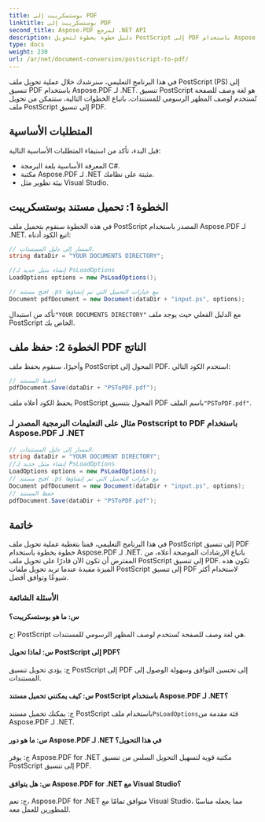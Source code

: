 ```yaml
---
title: بوستسكريبت إلى PDF
linktitle: بوستسكريبت إلى PDF
second_title: Aspose.PDF لمرجع .NET API
description: دليل خطوة بخطوة لتحويل PostScript إلى PDF باستخدام Aspose.PDF لـ .NET.
type: docs
weight: 230
url: /ar/net/document-conversion/postscript-to-pdf/
---
```

في هذا البرنامج التعليمي، سنرشدك خلال عملية تحويل ملف PostScript (PS) إلى تنسيق PDF باستخدام Aspose.PDF لـ .NET. تنسيق PostScript هو لغة وصف للصفحة تُستخدم لوصف المظهر الرسومي للمستندات. باتباع الخطوات التالية، ستتمكن من تحويل ملف PostScript إلى تنسيق PDF.

## المتطلبات الأساسية
قبل البدء، تأكد من استيفاء المتطلبات الأساسية التالية:

- المعرفة الأساسية بلغة البرمجة C#.
- مكتبة Aspose.PDF لـ .NET مثبتة على نظامك.
- بيئة تطوير مثل Visual Studio.

## الخطوة 1: تحميل مستند بوستسكريبت
في هذه الخطوة سنقوم بتحميل ملف PostScript المصدر باستخدام Aspose.PDF لـ .NET. اتبع الكود أدناه:

```csharp
// المسار إلى دليل المستندات.
string dataDir = "YOUR DOCUMENTS DIRECTORY";

//إنشاء مثيل جديد لـ PsLoadOptions
LoadOptions options = new PsLoadOptions();

// افتح مستند .ps مع خيارات التحميل التي تم إنشاؤها
Document pdfDocument = new Document(dataDir + "input.ps", options);
```

 تأكد من استبدال`"YOUR DOCUMENTS DIRECTORY"` مع الدليل الفعلي حيث يوجد ملف PostScript الخاص بك.

## الخطوة 2: حفظ ملف PDF الناتج
وأخيرًا، سنقوم بحفظ ملف PostScript المحول إلى PDF. استخدم الكود التالي:

```csharp
// احفظ المستند
pdfDocument.Save(dataDir + "PSToPDF.pdf");
```

 يحفظ الكود أعلاه ملف PostScript المحول بتنسيق PDF باسم الملف`"PSToPDF.pdf"`.

### مثال على التعليمات البرمجية المصدر لـ Postscript to PDF باستخدام Aspose.PDF لـ .NET

```csharp
// المسار إلى دليل المستندات.
string dataDir = "YOUR DOCUMENT DIRECTORY";
//إنشاء مثيل جديد لـ PsLoadOptions
LoadOptions options = new PsLoadOptions();
// افتح مستند .ps مع خيارات التحميل التي تم إنشاؤها
Document pdfDocument = new Document(dataDir + "input.ps", options);
// حفظ المستند
pdfDocument.Save(dataDir + "PSToPDF.pdf");
```

## خاتمة
في هذا البرنامج التعليمي، قمنا بتغطية عملية تحويل ملف PostScript إلى تنسيق PDF خطوة بخطوة باستخدام Aspose.PDF لـ .NET. باتباع الإرشادات الموضحة أعلاه، من المفترض أن تكون الآن قادرًا على تحويل ملف PostScript إلى تنسيق PDF. تكون هذه الميزة مفيدة عندما تريد تحويل ملفات PostScript إلى تنسيق PDF لاستخدام أكثر شيوعًا وتوافق أفضل.


### الأسئلة الشائعة

#### س: ما هو بوستسكريبت؟

ج: PostScript هي لغة وصف للصفحة تُستخدم لوصف المظهر الرسومي للمستندات.

#### س: لماذا تحويل PostScript إلى PDF؟

ج: يؤدي تحويل تنسيق PostScript إلى PDF إلى تحسين التوافق وسهولة الوصول إلى المستندات.

#### س: كيف يمكنني تحميل مستند PostScript باستخدام Aspose.PDF لـ .NET؟

 ج: يمكنك تحميل مستند PostScript باستخدام ملف`PsLoadOptions`فئة مقدمة من Aspose.PDF لـ .NET.

#### س: ما هو دور Aspose.PDF لـ .NET في هذا التحويل؟

ج: يوفر Aspose.PDF for .NET مكتبة قوية لتسهيل التحويل السلس من تنسيق PostScript إلى تنسيق PDF.

#### س: هل يتوافق Aspose.PDF for .NET مع Visual Studio؟

ج: نعم، Aspose.PDF for .NET متوافق تمامًا مع Visual Studio، مما يجعله مناسبًا للمطورين للعمل معه.